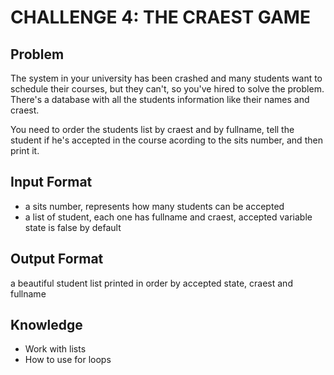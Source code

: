 # CHALLENGE 4: THE CRAEST GAME

## Problem
The system in your university has been crashed and many students want to schedule their courses, but they can't, so you've hired to solve the problem. There's a database with all the students information like their names and craest.

You need to order the students list by craest and by fullname, tell the student if he's accepted in the course acording to the sits number, and then print it.

## Input Format
- a sits number, represents how many students can be accepted
- a list of student, each one has fullname and craest, accepted variable state is false by default

## Output Format
a beautiful student list printed in order by accepted state, craest and fullname

## Knowledge
+ Work with lists
+ How to use for loops

